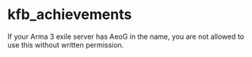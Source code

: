 # kfb_achievements
If your Arma 3 exile server has AeoG in the name, you are not allowed to use this without written permission.
